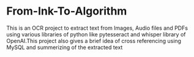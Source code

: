 # From-Ink-To-Algorithm
This is an OCR project to extract text from Images, Audio files and PDFs using various libraries of python like pytesseract and whisper library of OpenAI.This project also gives a brief idea of cross referencing using MySQL and summerizing of the extracted text
